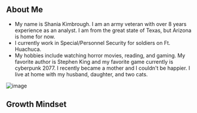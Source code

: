## About Me
* My name is Shania Kimbrough. I am an army veteran with over 8 years experience as an analyst. I am from the great state of Texas, but Arizona is home for now.
* I currently work in Special/Personnel Security for soldiers on Ft. Huachuca. 
* My hobbies include watching horror movies, reading, and gaming. My favorite author is Stephen King and my favorite game currently is cyberpunk 2077. I recently became a mother and I couldn't be happier. I live at home with my husband, daughter, and two cats. 

![image](https://user-images.githubusercontent.com/86278910/122862448-01cd5400-d2d6-11eb-96e3-071c4481c7c9.jpg)

## Growth Mindset 
